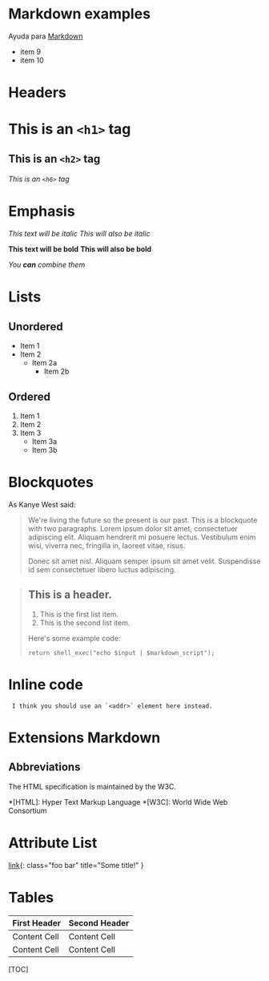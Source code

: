 Markdown examples
======

Ayuda para [Markdown](http://daringfireball.net/projects/markdown/)


* item 9
* item 10

# Headers

# This is an `<h1>` tag
## This is an `<h2>` tag
###### This is an `<h6>` tag


# Emphasis

*This text will be italic*
_This will also be italic_

**This text will be bold**
__This will also be bold__

*You **can** combine them*


# Lists

## Unordered

* Item 1
* Item 2
  * Item 2a
    * Item 2b



## Ordered

1. Item 1
2. Item 2
3. Item 3
   * Item 3a
   * Item 3b


# Blockquotes

As Kanye West said:

> We're living the future so
> the present is our past.
> This is a blockquote with two paragraphs. Lorem ipsum dolor sit amet,
> consectetuer adipiscing elit. Aliquam hendrerit mi posuere lectus.
> Vestibulum enim wisi, viverra nec, fringilla in, laoreet vitae, risus.
> 
> Donec sit amet nisl. Aliquam semper ipsum sit amet velit. Suspendisse
> id sem consectetuer libero luctus adipiscing.


> ## This is a header.
> 
> 1.   This is the first list item.
> 2.   This is the second list item.
> 
> Here's some example code:
> 
>     return shell_exec("echo $input | $markdown_script");



# Inline code

     I think you should use an `<addr>` element here instead.

# Extensions Markdown
## Abbreviations

The HTML specification 
is maintained by the W3C.

*[HTML]: Hyper Text Markup Language
*[W3C]:  World Wide Web Consortium

# Attribute List

[link](http://example.com){: class="foo bar" title="Some title!" }

# Tables


First Header  | Second Header
------------- | -------------
Content Cell  | Content Cell
Content Cell  | Content Cell


[TOC]
